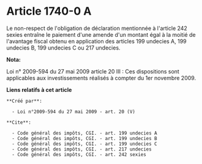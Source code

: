 # Article 1740-0 A

Le non-respect de l'obligation de déclaration mentionnée à l'article 242 sexies entraîne le paiement d'une amende d'un
montant égal à la moitié de l'avantage fiscal obtenu en application des articles 199 undecies A, 199 undecies B, 199 undecies
C ou 217 undecies.

**Nota:**

Loi n° 2009-594 du 27 mai 2009 article 20 III : Ces dispositions sont applicables aux investissements réalisés à compter du
1er novembre 2009.

**Liens relatifs à cet article**

	**Créé par**:

	  - Loi n°2009-594 du 27 mai 2009 - art. 20 (V)

	**Cite**:

	  - Code général des impôts, CGI. - art. 199 undecies A
	  - Code général des impôts, CGI. - art. 199 undecies B
	  - Code général des impôts, CGI. - art. 199 undecies C
	  - Code général des impôts, CGI. - art. 217 undecies
	  - Code général des impôts, CGI. - art. 242 sexies
